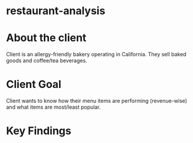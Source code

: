 # restaurant-analysis

# About the client
Client is an allergy-friendly bakery operating in California. They sell baked goods and coffee/tea beverages.

# Client Goal
Client wants to know how their menu items are performing (revenue-wise) and what items are most/least popular.


# Key Findings



